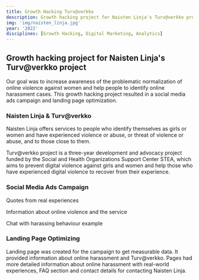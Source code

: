 ```yaml
---
title: Growth Hacking Turv@verkko
description: Growth hacking project for Naisten Linja's Turv@verkko project
img: 'img/naisten_linja.jpg'
year: '2022'
disciplines: [Growth Hacking, Digital Marketing, Analytics]
---
```


## Growth hacking project for Naisten Linja's Turv@verkko project

Our goal was to increase awareness of the problematic normalization of online
violence against women and help people to identify online harassment cases. This
growth hacking project resulted in a social media ads campaign and landing page
optimization.

### Naisten Linja & Turv@verkko

Naisten Linja offers services to people who identify themselves as girls or
women and have experienced violence or abuse, or threat of violence or abuse,
and to those close to them.

Turv@verkko project is a three-year development and advocacy project funded by
the Social and Health Organizations Support Center STEA, which aims to prevent
digital violence against girls and women and help those who have experienced
digital violence to recover from their experience.

### Social Media Ads Campaign

Quotes from real experiences

Information about online violence and the service

Chat with harassing behaviour example

### Landing Page Optimizing

Landing page was created for the campaign to get measurable data. It provided
information about online harassment and Turv@verkko. Pages had more detailed
information about online harassment with real-world experiences, FAQ section and
contact details for contacting Naisten Linja.
